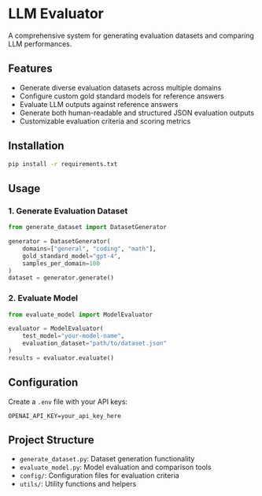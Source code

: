 # LLM Evaluator

A comprehensive system for generating evaluation datasets and comparing LLM performances.

## Features

- Generate diverse evaluation datasets across multiple domains
- Configure custom gold standard models for reference answers
- Evaluate LLM outputs against reference answers
- Generate both human-readable and structured JSON evaluation outputs
- Customizable evaluation criteria and scoring metrics

## Installation

```bash
pip install -r requirements.txt
```

## Usage

### 1. Generate Evaluation Dataset

```python
from generate_dataset import DatasetGenerator

generator = DatasetGenerator(
    domains=["general", "coding", "math"],
    gold_standard_model="gpt-4",
    samples_per_domain=100
)
dataset = generator.generate()
```

### 2. Evaluate Model

```python
from evaluate_model import ModelEvaluator

evaluator = ModelEvaluator(
    test_model="your-model-name",
    evaluation_dataset="path/to/dataset.json"
)
results = evaluator.evaluate()
```

## Configuration

Create a `.env` file with your API keys:

```
OPENAI_API_KEY=your_api_key_here
```

## Project Structure

- `generate_dataset.py`: Dataset generation functionality
- `evaluate_model.py`: Model evaluation and comparison tools
- `config/`: Configuration files for evaluation criteria
- `utils/`: Utility functions and helpers
